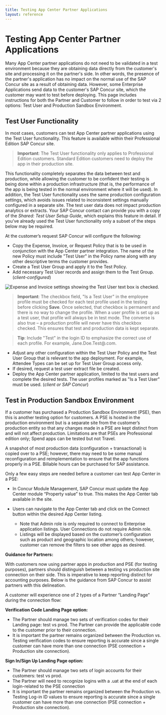 ```yaml
---
title: Testing App Center Partner Applications
layout: reference
---
```


# Testing App Center Partner Applications

Many App Center partner applications do not need to be validated in a test environment because they are obtaining data directly from the customer's site and processing it on the partner's side. In other words, the presence of the partner's application has no impact on the normal use of the SAP Concur site as a result of obtaining data. However, some Enterprise Applications send data to the customer's SAP Concur site, which the customer may want to test before deploying. This page includes instructions for both the Partner and Customer to follow in order to test via 2 options: Test User and Production Sandbox Environment. 

## Test User Functionality

In most cases, customers can test App Center partner applications using the Test User functionality. This feature is available within their Professional Edition SAP Concur site.

>**Important**: The Test User functionality only applies to Professional Edition customers. Standard Edition customers need to deploy the app in their production site.

This functionality completely separates the data between test and production, while allowing the customer to be confident their testing is being done within a production infrastructure (that is, the performance of the app is being tested in the normal environment where it will be used). In addition, the Test User functionality uses the same production configuration settings, which avoids issues related to inconsistent settings manually configured in a separate site. The test user data does not impact production analytics or extracts. Your SAP Concur contact can provide you with a copy of the *Shared: Test User Setup Guide*, which explains this feature in detail. If you’ve already used the Test User functionality only a subset of the steps below may be required.

At the customer’s request SAP Concur will configure the following:

* Copy the Expense, Invoice, or Request Policy that is to be used in conjunction with the App Center partner integration. The name of the new Policy must include "Test User" in the Policy name along with any other descriptive terms the customer provides.
* Create a Test User Group and apply it to the Test Policy.
* Add necessary Test User records and assign them to the Test Group. (*client-configured*)

![Expense and Invoice settings showing the Test User text box is checked.](./isatestuser.png)

> **Important**: The checkbox field, "Is a Test User" in the employee profile must be checked for each test profile used in the testing before clicking **Save**. Once selected, that checkbox is permanent and there is no way to change the profile. When a user profile is set up as a test user, that profile will always be in test mode. The converse is also true – a production profile will never have this checkbox checked. This ensures that test and production data is kept separate.

> **Tip**: Include "Test" in the login ID to emphasize the correct use of each profile. For example, Jane.Doe.Test@<company domain>.com.

* Adjust any other configuration within the Test User Policy and the Test User Group that is relevant to the app deployment. For example, Attendee Types can be set up for Test User Group access only.
* If desired, request a test user extract file be created.
* Deploy the App Center partner application, limited to the test users and complete the desired tests. The user profiles marked as "Is a Test User" must be used. (*client or SAP Concur*)

## Test in Production Sandbox Environment

If a customer has purchased a Production Sandbox Environment (PSE), then this is another testing option for customers. A PSE is hosted in the production environment but is a separate site from the customer’s production entity so that any changes made in a PSE are kept distinct from and will not affect production. Limitations are that PSEs are Professional edition only; Spend apps can be tested but not Travel.  

A snapshot of most production data (configuration + transactional) is copied over to a PSE; however, there may need to be some manual reconfiguration and reimplementation to ensure that the app functions properly in a PSE. Billable hours can be purchased for SAP assistance.  

Only a few easy steps are needed before a customer can test App Center in a PSE:  

* In Concur Module Management, SAP Concur must update the App Center module “Property value” to true. This makes the App Center tab available in the site.  
  
  <Need to Add ModuleMgmt.png>
    
* Users can navigate to the App Center tab and click on the Connect button within the desired App Center listing. 
    * Note that Admin role is only required to connect to Enterprise application listings. User Connections do not require Admin role.  
    * Listings will be displayed based on the customer’s configuration such as product and geographic location among others; however, customer can remove the filters to see other apps as desired.  
  
  <Need to Add PSE_AppCenter.png>

**Guidance for Partners:**
  
With customers now using partner apps in production and PSE (for testing purposes), partners should distinguish between a testing vs production site connection on their side. This is imperative to keep reporting distinct for accounting purposes. Below is the guidance from SAP Concur to assist partners with this delineation.  

A customer will experience one of 2 types of a Partner “Landing Page” during the connection flow:  
  
**Verification Code Landing Page option:**
* The Partner should manage two sets of verification codes for their Landing page: test vs prod. The Partner can provide the applicable code to the customer prior to their connection. 
* It is important the partner remains organized between the Production vs. Testing verification codes to ensure reporting is accurate since a single customer can have more than one connection (PSE connection + Production site connection). 
 
**Sign In/Sign Up Landing Page option:**
* The Partner should manage two sets of login accounts for their customers: test vs prod. 
* The Partner will need to recognize logins with a .uat at the end of each login-related to the PSE connection  
* It is important the partner remains organized between the Production vs. Testing Log-in ID values to ensure reporting is accurate since a single customer can have more than one connection (PSE connection + Production site connection). 
